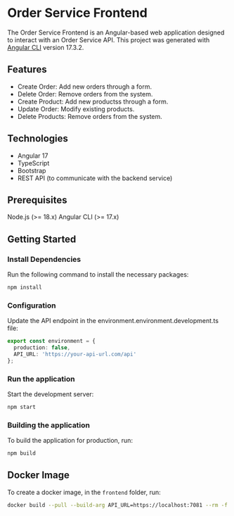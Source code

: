 # Order Service Frontend

The Order Service Frontend is an Angular-based web application designed to interact with an Order Service API. This project was generated with [Angular CLI](https://github.com/angular/angular-cli) version 17.3.2.

## Features

- Create Order: Add new orders through a form.
- Delete Order: Remove orders from the system.
- Create Product: Add new productss through a form.
- Update Order: Modify existing products.
- Delete Products: Remove orders from the system.

## Technologies

- Angular 17
- TypeScript
- Bootstrap
- REST API (to communicate with the backend service)

## Prerequisites

Node.js (>= 18.x)
Angular CLI (>= 17.x)

## Getting Started

### Install Dependencies

Run the following command to install the necessary packages:

```bash
npm install
```

### Configuration

Update the API endpoint in the environment.environment.development.ts file:

```typescript
export const environment = {
  production: false,
  API_URL: 'https://your-api-url.com/api'
};
```

### Run the application

Start the development server:

```bash
npm start
```

### Building the application

To build the application for production, run:

```bash
npm build
```

## Docker Image

To create a docker image, in the `frontend` folder, run:

``` bash
docker build --pull --build-arg API_URL=https://localhost:7081 --rm -f  ".docker\Dockerfile" -t order-api-frontend:latest "."
```
